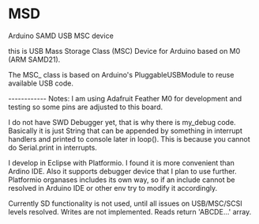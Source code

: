 # MSD
Arduino SAMD USB MSC device

this is USB Mass Storage Class (MSC) Device for Arduino based on M0 (ARM SAMD21).

The MSC_ class is based on Arduino's PluggableUSBModule to reuse available USB code.  

------------ Notes:
I am using Adafruit Feather M0 for development and testing so some pins are adjusted to this board.

I do not have SWD Debugger yet, that is why there is my_debug code. Basically it is just String that can be appended by something in interrupt handlers and printed to console later in loop(). This is because you cannot do Serial.print in interrupts.

I develop in Eclipse with Platformio. I found it is more convenient than Ardino IDE. Also it supports debugger device that I plan to use further. Platformio organases includes its own way, so if an include cannot be resolved in Arduino IDE or other env try to modify it accordingly. 

Currently SD functionality is not used, until all issues on USB/MSC/SCSI levels resolved. 
Writes are not implemented. 
Reads return 'ABCDE...' array.

